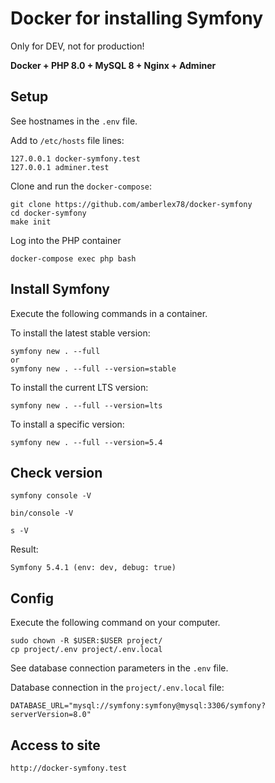 # Docker for installing Symfony 

Only for DEV, not for production!

**Docker + PHP 8.0 + MySQL 8 + Nginx + Adminer**

## Setup

See hostnames in the `.env` file.

Add to `/etc/hosts` file lines:
```
127.0.0.1 docker-symfony.test
127.0.0.1 adminer.test
```
Clone and run the `docker-compose`:
```
git clone https://github.com/amberlex78/docker-symfony
cd docker-symfony
make init
```

Log into the PHP container
```
docker-compose exec php bash
```

## Install Symfony

Execute the following commands in a container.

To install the latest stable version:

```
symfony new . --full
or
symfony new . --full --version=stable
```

To install the current LTS version:
```
symfony new . --full --version=lts
```

To install a specific version:
```
symfony new . --full --version=5.4
```

## Check version
```
symfony console -V
```
```
bin/console -V
```
```
s -V
```
Result:
```
Symfony 5.4.1 (env: dev, debug: true)
```

## Config

Execute the following command on your computer.

```
sudo chown -R $USER:$USER project/
cp project/.env project/.env.local
```

See database connection parameters in the `.env` file.

Database connection in the `project/.env.local` file:
```
DATABASE_URL="mysql://symfony:symfony@mysql:3306/symfony?serverVersion=8.0"
```

## Access to site
```
http://docker-symfony.test
```
